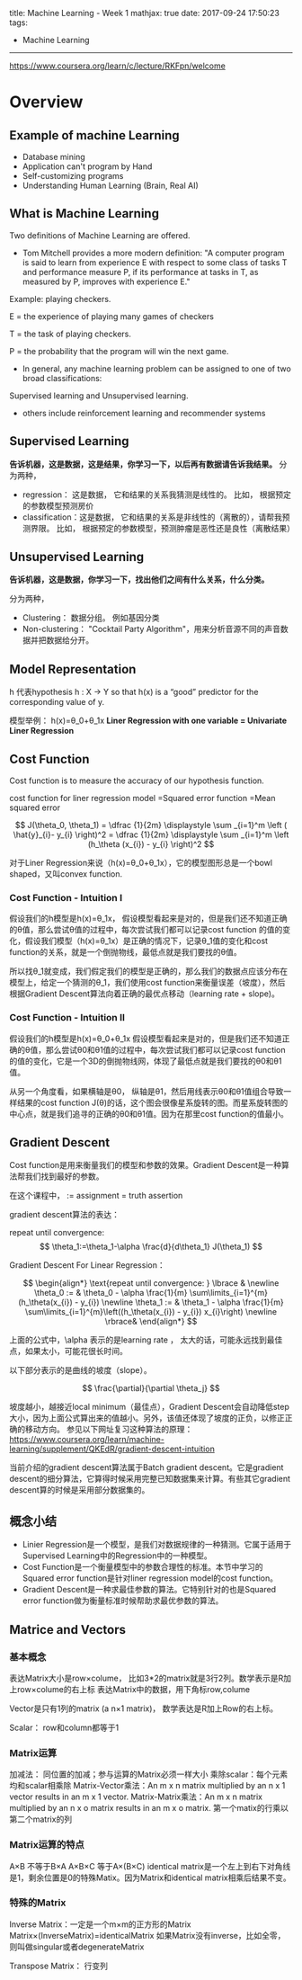 title: Machine Learning - Week 1
mathjax: true
date: 2017-09-24 17:50:23
tags:
- Machine Learning
---



https://www.coursera.org/learn/c/lecture/RKFpn/welcome


# Overview

## Example of machine Learning

 * Database mining
 * Application can't program by Hand
 * Self-customizing programs
 * Understanding Human Learning (Brain, Real AI)

## What is Machine Learning

Two definitions of Machine Learning are offered.

* Tom Mitchell provides a more modern definition: "A computer program is said to learn from experience E with respect to some class of tasks T and performance measure P, if its performance at tasks in T, as measured by P, improves with experience E."

Example: playing checkers.

E = the experience of playing many games of checkers

T = the task of playing checkers.

P = the probability that the program will win the next game.

* In general, any machine learning problem can be assigned to one of two broad classifications:

Supervised learning and Unsupervised learning.

* others include reinforcement learning and recommender systems


## Supervised Learning

__告诉机器，这是数据，这是结果，你学习一下，以后再有数据请告诉我结果。__
分为两种，
   * regression： 这是数据， 它和结果的关系我猜测是线性的。
     比如， 根据预定的参数模型预测房价
   * classification：这是数据， 它和结果的关系是非线性的（离散的），请帮我预测界限。
     比如， 根据预定的参数模型，预测肿瘤是恶性还是良性（离散结果）

## Unsupervised Learning

__告诉机器，这是数据，你学习一下，找出他们之间有什么关系，什么分类。__

分为两种，
   * Clustering： 数据分组。 例如基因分类
   * Non-clustering： "Cocktail Party Algorithm"，用来分析音源不同的声音数据并把数据给分开。

## Model Representation

h 代表hypothesis
h : X → Y so that h(x) is a “good” predictor for the corresponding value of y.

模型举例：
h(x)=θ_0+θ_1x
__Liner Regression with one variable = Univariate Liner Regression__



## Cost Function

Cost function is to measure the accuracy of our hypothesis function.

cost function for liner regression model
=Squared error function
=Mean squared error


$$
J(\theta_0, \theta_1) = \dfrac {1}{2m} \displaystyle \sum _{i=1}^m \left ( \hat{y}_{i}- y_{i} \right)^2 = \dfrac {1}{2m} \displaystyle \sum _{i=1}^m \left (h_\theta (x_{i}) - y_{i} \right)^2
$$

对于Liner Regression来说（h(x)=θ_0+θ_1x），它的模型图形总是一个bowl shaped，又叫convex function.

### Cost Function - Intuition I

假设我们的h模型是h(x)=θ_1x，
假设模型看起来是对的，但是我们还不知道正确的θ值，那么尝试θ值的过程中，每次尝试我们都可以记录cost function 的值的变化，假设我们模型（h(x)=θ_1x）是正确的情况下，记录θ_1值的变化和cost function的关系，就是一个倒抛物线，最低点就是我们要找的θ值。

所以找θ_1就变成，我们假定我们的模型是正确的，那么我们的数据点应该分布在模型上，给定一个猜测的θ_1，我们使用cost function来衡量误差（坡度），然后根据Gradient Descent算法向着正确的最优点移动（learning rate + slope)。



### Cost Function - Intuition II
假设我们的h模型是h(x)=θ_0+θ_1x
假设模型看起来是对的，但是我们还不知道正确的θ值，那么尝试θ0和θ1值的过程中，每次尝试我们都可以记录cost function 的值的变化，它是一个3D的倒抛物线网，体现了最低点就是我们要找的θ0和θ1值。

从另一个角度看，如果横轴是θ0， 纵轴是θ1，然后用线表示θ0和θ1值组合导致一样结果的cost function J(θ)的话，这个图会很像星系旋转的图。而星系旋转图的中心点，就是我们追寻的正确的θ0和θ1值。因为在那里cost function的值最小。

## Gradient Descent

Cost function是用来衡量我们的模型和参数的效果。Gradient Descent是一种算法帮我们找到最好的参数。

在这个课程中，
:= assignment
= truth assertion

gradient descent算法的表达：

repeat until convergence:
$$
\theta_1:=\theta_1-\alpha \frac{d}{d\theta_1} J(\theta_1)
$$


Gradient Descent For Linear Regression：

$$
\begin{align*} \text{repeat until convergence: } \lbrace & \newline \theta_0 := & \theta_0 - \alpha \frac{1}{m} \sum\limits_{i=1}^{m}(h_\theta(x_{i}) - y_{i}) \newline \theta_1 := & \theta_1 - \alpha \frac{1}{m} \sum\limits_{i=1}^{m}\left((h_\theta(x_{i}) - y_{i}) x_{i}\right) \newline \rbrace& \end{align*}
$$

上面的公式中，\alpha 表示的是learning rate ， 太大的话，可能永远找到最佳点，如果太小，可能花很长时间。

以下部分表示的是曲线的坡度（slope）。

$$
\frac{\partial}{\partial \theta_j}
$$

坡度越小，越接近local minimum（最佳点），Gradient Descent会自动降低step大小，因为上面公式算出来的值越小。另外，该值还体现了坡度的正负，以修正正确的移动方向。
参见以下网址复习这种算法的原理：
https://www.coursera.org/learn/machine-learning/supplement/QKEdR/gradient-descent-intuition



当前介绍的gradient descent算法属于Batch gradient descent。它是gradient descent的细分算法，它算得时候采用完整已知数据集来计算。有些其它gradient descent算的时候是采用部分数据集的。



## 概念小结

* Linier Regression是一个模型，是我们对数据规律的一种猜测。它属于适用于Supervised Learning中的Regression中的一种模型。
* Cost Function是一个衡量模型中的参数合理性的标准。本节中学习的Squared error function是针对liner regression model的cost function。
* Gradient Descent是一种求最佳参数的算法。它特别针对的也是Squared error function做为衡量标准时候帮助求最优参数的算法。

## Matrice and Vectors

### 基本概念

表达Matrix大小是row×colume， 比如3*2的matrix就是3行2列。数学表示是R加上row×colume的右上标
表达Matrix中的数据，用下角标row,colume

Vector是只有1列的matrix (a n×1 matrix)， 数学表达是R加上Row的右上标。

Scalar： row和column都等于1

### Matrix运算

加减法： 同位置的加减；参与运算的Matrix必须一样大小
乘除scalar：每个元素均和scalar相乘除
Matrix-Vector乘法：An m x n matrix multiplied by an n x 1 vector results in an m x 1 vector.
Matrix-Matrix乘法：An m x n matrix multiplied by an n x o matrix results in an m x o matrix.
第一个matix的行乘以第二个matrix的列

### Matrix运算的特点
A×B 不等于B×A
A×B×C 等于A×(B×C)
identical matrix是一个左上到右下对角线是1，剩余位置是0的特殊Matix。因为Matrix和identical matrix相乘后结果不变。

### 特殊的Matrix
Inverse Matrix：一定是一个m×m的正方形的Matrix
Matrix×(InverseMatrix)=identicalMatrix
如果Matrix没有inverse，比如全零，则叫做singular或者degenerateMatrix

Transpose Matrix： 行变列

